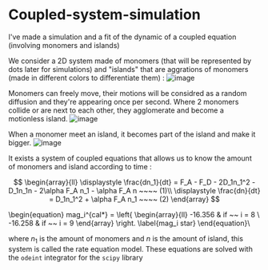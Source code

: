 # Coupled-system-simulation
I've made a simulation and a fit of the dynamic of a coupled equation (involving monomers and islands)

We consider a 2D system made of monomers (that will be represented by dots later for simulations) and "islands" that are aggrations of monomers (made in different colors to differentiate them) :
![image](https://github.com/user-attachments/assets/b2284e51-5caf-42cc-8b19-e06a9dbed980)

Monomers can freely move, their motions will be considred as a random diffusion and they're appearing once per second. Where 2 monomers collide or are next to each other, they agglomerate and become a motionless island.
![image](https://github.com/user-attachments/assets/13f73e16-c6e2-4b1d-b576-c3bc7d250dfb)

When a monomer meet an island, it becomes part of the island and make it bigger.
![image](https://github.com/user-attachments/assets/a3996be7-6fa4-47e8-a38c-09da4d5ffa04)

It exists a system of coupled equations that allows us to know the amount of monomers and island according to time :

$$
\begin{array}{ll}
    \displaystyle \frac{dn_1}{dt} = F_A - F_D - 2D_1n_1^2 - D_1n_1n - 2\alpha F_A n_1 - \alpha F_A n ~~~~ (1)\\
    \displaystyle \frac{dn}{dt} = D_1n_1^2 + \alpha F_A n_1 ~~~~ (2)
\end{array}
$$

\begin{equation}
        mag_i^{cal*} = \left\{
    \begin{array}{ll}
        -16.356 & if ~~ i = 8 \\
        -16.258 & if ~~ i = 9
    \end{array}
\right.
        \label{mag_i star}
\end{equation}\\

where $n_1$ is the amount of monomers and $n$ is the amount of island, this system is called the rate equation model. These equations are solved with the $\texttt{odeint}$ integrator for the $\texttt{scipy}$ library





